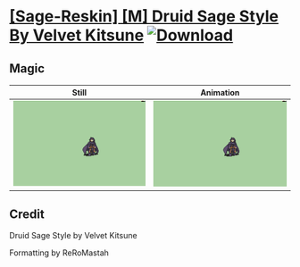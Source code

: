 # [\[Sage-Reskin\] \[M\] Druid Sage Style By Velvet Kitsune](./) [![Download](https://img.shields.io/badge/Download--red?style=social&logo=github)](https://minhaskamal.github.io/DownGit/#/home?url=https://github.com/Klokinator/FE-Repo/tree/main/Battle%20Animations%2FMagi%20-%20Nature-Type%2F%5BSage-Reskin%5D%20%5BM%5D%20Druid%20Sage%20Style%20By%20Velvet%20Kitsune%2F6.%20Magic)

## Magic

| Still | Animation |
| :---: | :-------: |
| ![Magic still](./Magic_000.png) | ![Magic](./Magic.gif) |

## Credit

Druid Sage Style by Velvet Kitsune

Formatting by ReRoMastah
